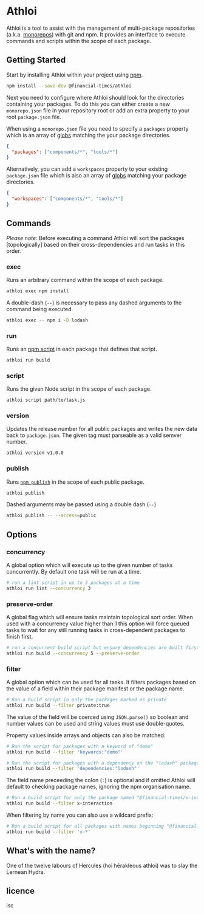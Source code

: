 # Athloi

Athloi is a tool to assist with the management of multi-package repositories (a.k.a. [monorepos]) with git and npm. It provides an interface to execute commands and scripts within the scope of each package.

[monorepos]: https://github.com/babel/babel/blob/master/doc/design/monorepo.md

## Getting Started

Start by installing Athloi within your project using [npm].

```sh
npm install --save-dev @financial-times/athloi
```

[npm]: https://www.npmjs.com/

Next you need to configure where Athloi should look for the directories containing your packages. To do this you can either create a new `monorepo.json` file in your repository root or add an extra property to your root `package.json` file.

When using a `monorepo.json` file you need to specify a `packages` property which is an array of [globs] matching the your package directories.

```json
{
  "packages": ["components/*", "tools/*"]
}
```

Alternatively, you can add a `workspaces` property to your existing `package.json` file which is also an array of [globs] matching your package directories.

```json
{
  "workspaces": ["components/*", "tools/*"]
}
```

[globs]: https://en.wikipedia.org/wiki/Glob_(programming)


## Commands

_Please note:_ Before executing a command Athloi will sort the packages [topologically] based on their cross-dependencies and run tasks in this order.

### exec

Runs an arbitrary command within the scope of each package.

```sh
athloi exec npm install
```

A double-dash (`--`) is necessary to pass any dashed arguments to the command being executed.

```sh
athloi exec -- npm i -D lodash
```

### run

Runs an [npm script] in each package that defines that script.

```sh
athloi run build
```

[npm script]: https://docs.npmjs.com/misc/scripts

### script

Runs the given Node script in the scope of each package.

```sh
athloi script path/to/task.js
```

### version

Updates the release number for all public packages and writes the new data back to `package.json`. The given tag must parseable as a valid semver number.

```sh
athloi version v1.0.0
```

### publish

Runs [`npm publish`][npm-publish] in the scope of each public package.

```sh
athloi publish
```

Dashed arguments may be passed using a double dash (`--`)

```sh
athloi publish -- --access=public
```

[npm-publish]: https://docs.npmjs.com/cli/publish


## Options

### concurrency

A global option which will execute up to the given number of tasks concurrently. By default one task will be run at a time.

```sh
# run a lint script in up to 3 packages at a time
athloi run lint --concurrency 3
```

### preserve-order

A global flag which will ensure tasks maintain topological sort order. When used with a concurrency value higher than 1 this option will force queued tasks to wait for any still running tasks in cross-dependent packages to finish first.

```sh
# run a concurrent build script but ensure dependencies are built first
athloi run build --concurrency 5 --preserve-order
```

### filter

A global option which can be used for all tasks. It filters packages based on the value of a field within their package manifest or the package name.

```sh
# Run a build script in only the packages marked as private
athloi run build --filter private:true
```

The value of the field will be coerced using `JSON.parse()` so boolean and number values can be used and string values must use double-quotes.

Property values inside arrays and objects can also be matched:

```sh
# Run the script for packages with a keyword of "demo"
athloi run build --filter 'keywords:"demo"'

# Run the script for packages with a dependency on the "lodash" package
athloi run build --filter 'dependencies:"lodash"'
```

The field name preceeding the colon (`:`) is optional and if omitted Athloi will default to checking package names, ignoring the npm organisation name.

```sh
# Run a build script for only the package named "@financial-times/x-interaction"
athloi run build --filter x-interaction
```

When filtering by name you can also use a wildcard prefix:

```sh
# Run a build script for all packages with names beginning "@financial-times/x-"
athloi run build --filter 'x-*'
```


## What's with the name?

One of the twelve labours of Hercules (hoi hērakleous athloi) was to slay the Lernean Hydra.


## licence

isc
